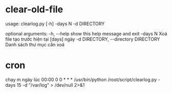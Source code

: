 # clear-old-file
usage: clearlog.py [-h] -days N -d DIRECTORY

optional arguments:
  -h, --help            show this help message and exit
  -days N               Xoá file tạo trước hiện tại [days] ngày
  -d DIRECTORY, --directory DIRECTORY
                        Danh sách thư mục cần xoá

# cron
chạy m ngày lúc 00:00 
0 0 * * * /usr/bin/python /root/script/clearlog.py -days 15 -d "/var/log" > /dev/null 2>&1
